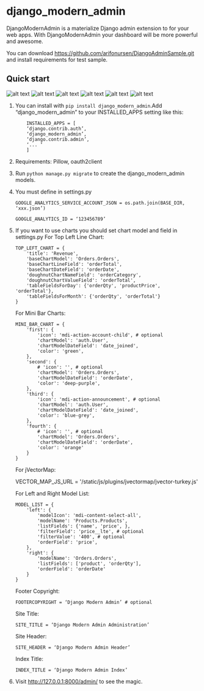 django_modern_admin
===================

DjangoModernAdmin is a materialize Django admin extension to for your web apps. 
With DjangoModernAdmin your dashboard will be more powerful and awesome.

You can download https://github.com/arifonursen/DjangoAdminSample.git and install requirements for test sample.

Quick start
-----------

![alt text](https://raw.githubusercontent.com/arifonursen/django_modern_admin/master/login.png)
![alt text](https://raw.githubusercontent.com/arifonursen/django_modern_admin/master/dashboard1.png)
![alt text](https://raw.githubusercontent.com/arifonursen/django_modern_admin/master/dashboard2.png)
![alt text](https://raw.githubusercontent.com/arifonursen/django_modern_admin/master/dashboard3.png)
![alt text](https://raw.githubusercontent.com/arifonursen/django_modern_admin/master/datefield.png)
![alt text](https://raw.githubusercontent.com/arifonursen/django_modern_admin/master/recent.png)

1. You can install with `pip install django_modern_admin`.Add “django_modern_admin” to your INSTALLED_APPS setting like this:
	```
	    INSTALLED_APPS = [
		‘django.contrib.auth’,
		‘django_modern_admin’,
		‘django.contrib.admin’,
		‘... ‘
	    ]
	
2. Requirements: Pillow, oauth2client

3. Run `python manage.py migrate` to create the django_modern_admin models.

4. You must define in settings.py 
	```
	GOOGLE_ANALYTICS_SERVICE_ACCOUNT_JSON = os.path.join(BASE_DIR, ‘xxx.json’)
	
	GOOGLE_ANALYTICS_ID = ‘123456789’
	```

5. If you want to use charts you should set chart model and field in settings.py
	For Top Left Line Chart:
	```
	TOP_LEFT_CHART = {
    	'title': 'Revenue',
    	'baseChartModel': 'Orders.Orders',
    	'baseChartLineField': 'orderTotal',
    	'baseChartDateField': 'orderDate',
    	'doughnutChartNameField': 'orderCategory',
    	'doughnutChartValueField': 'orderTotal',
    	'tableFieldsForDay': {'orderQty', 'productPrice', 'orderTotal'},
    	'tableFieldsForMonth': {'orderQty', 'orderTotal'}
	}
	```

	For Mini Bar Charts:
	```
	MINI_BAR_CHART = {
		'first': {
			'icon': 'mdi-action-account-child', # optional
			'chartModel': 'auth.User',
			'chartModelDateField': 'date_joined',
			'color': 'green',
		},
		'second': {
			# 'icon': '', # optional
			'chartModel': 'Orders.Orders',
			'chartModelDateField': 'orderDate',
			'color': 'deep-purple',
		},
		'third': {
			'icon': 'mdi-action-announcement', # optional
			'chartModel': 'auth.User',
			'chartModelDateField': 'date_joined',
			'color': 'blue-grey',
		},
		'fourth': {
			# 'icon': '', # optional
			'chartModel': 'Orders.Orders',
			'chartModelDateField': 'orderDate',
			'color': 'orange'
		}
	}
	```
	
	For jVectorMap:

	VECTOR_MAP_JS_URL = '/static/js/plugins/jvectormap/jvector-turkey.js'

	For Left and Right Model List:
	```
	MODEL_LIST = {
		'left': {
			'modelIcon': 'mdi-content-select-all',
			'modelName': 'Products.Products',
			'listFields': {'name', 'price', },
			'filterField': 'price__lte', # optional
			'filterValue': '400', # optional
			'orderField': 'price',
		},
		'right': {
			'modelName': 'Orders.Orders',
			'listFields': ['product', 'orderQty'],
			'orderField': 'orderDate'
		}
	}
	```

	Footer Copyright:
	```
	FOOTERCOPYRIGHT = ‘Django Modern Admin’ # optional
	```
	
	Site Title:
	```
	SITE_TITLE = ‘Django Modern Admin Administration’
	```
	
	Site Header:
	```
	SITE_HEADER = ‘Django Modern Admin Header’
	```
	
	Index Title:
	```
	INDEX_TITLE = ‘Django Modern Admin Index’
	```

6. Visit http://127.0.0.1:8000/admin/ to see the magic.

